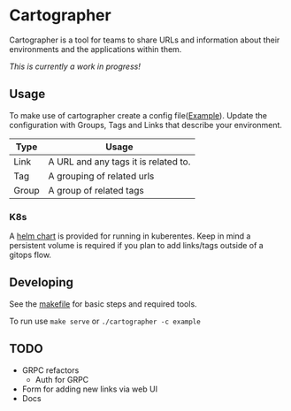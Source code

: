 # Cartographer

Cartographer is a tool for teams to share URLs and information about their environments and the applications within them.

*This is currently a work in progress!*

## Usage

To make use of cartographer create a config file([Example](example/exampleConfig.yaml)). Update the configuration with Groups, Tags and Links that describe your environment.

| Type | Usage | 
| ---- | ----- |
| Link | A URL and any tags it is related to. |
| Tag | A grouping of related urls |
| Group | A group of related tags |

### K8s

A [helm chart](charts/cartographer/values.yaml)  is provided for running in kuberentes. Keep in mind a persistent volume is required if you plan to add links/tags outside of a gitops flow.

## Developing

See the [makefile](Makefile) for basic steps and required tools.

To run use `make serve` or `./cartographer -c example`

## TODO

* GRPC refactors
  * Auth for GRPC
* Form for adding new links via web UI
* Docs

